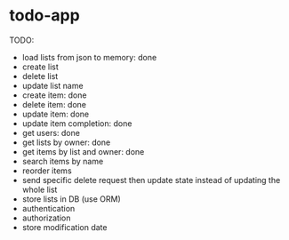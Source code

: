 # todo-app

TODO:
- load lists from json to memory: done
- create list
- delete list
- update list name
- create item: done
- delete item: done
- update item: done
- update item completion: done
- get users: done
- get lists by owner: done
- get items by list and owner: done
- search items by name
- reorder items
- send specific delete request then update state instead of updating the whole list
- store lists in DB (use ORM)
- authentication
- authorization
- store modification date


